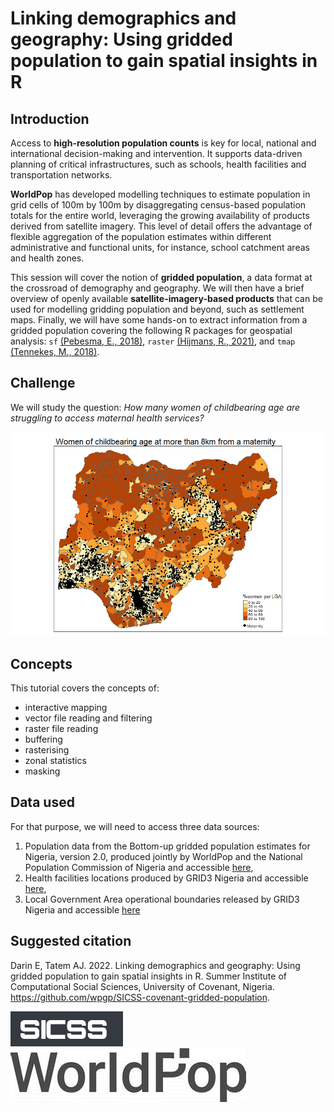 
# Linking demographics and geography: Using gridded population to gain spatial insights in R

## Introduction

Access to **high-resolution population counts** is key for local, national and international decision-making and intervention. It supports data-driven planning of critical infrastructures, such as schools, health facilities and transportation networks. 

**WorldPop** has developed modelling techniques to estimate population in grid cells of 100m by 100m by disaggregating census-based population totals for the entire world, leveraging the growing availability of products derived from satellite imagery. This level of detail offers the advantage of flexible aggregation of the population estimates within different administrative and functional units, for instance, school catchment areas and health zones. 

This session will cover the notion of **gridded population**, a data format at the crossroad of demography and geography. We will then have a brief overview of openly available **satellite-imagery-based products** that can be used for modelling gridding population and beyond, such as settlement maps. Finally, we will have some hands-on to extract information from a gridded population covering the following R packages for geospatial analysis: `sf` [(Pebesma, E., 2018)](https://r-spatial.github.io/sf/), `raster` [(Hijmans, R., 2021)](https://cran.r-project.org/web/packages/raster/index.html), and `tmap` [(Tennekes, M., 2018)](https://r-tmap.github.io/tmap/index.html).

## Challenge

We will study the question: *How many women of childbearing age are struggling to access maternal health services?*

![map](/pic/final_map.png)


## Concepts

This tutorial covers the concepts of:
- interactive mapping
- vector file reading and filtering
- raster file reading
- buffering
- rasterising
- zonal statistics
- masking


## Data used

For that purpose, we will need to access three data sources:
1. Population data from the Bottom-up gridded population estimates for Nigeria, version 2.0, produced jointly by WorldPop and the National Population Commission of Nigeria and  accessible [here](https://wopr.worldpop.org/?NGA/Population/v2.0),
2. Health facilities locations produced by GRID3 Nigeria and accessible [here](https://data.grid3.org/datasets/GRID3::grid3-nigeria-health-care-facilities--1/about),
3. Local Government Area operational boundaries released by GRID3 Nigeria and accessible [here](https://data.grid3.org/datasets/GRID3::grid3-nigeria-local-government-area-boundaries/about)

## Suggested citation
Darin E, Tatem AJ. 2022. Linking demographics and geography: Using gridded population to gain spatial insights in R. Summer Institute of Computational Social Sciences, University of Covenant, Nigeria. https://github.com/wpgp/SICSS-covenant-gridded-population. 

![sicss](/pic/sicss.png) ![worldpop](/pic/worldpop.png)